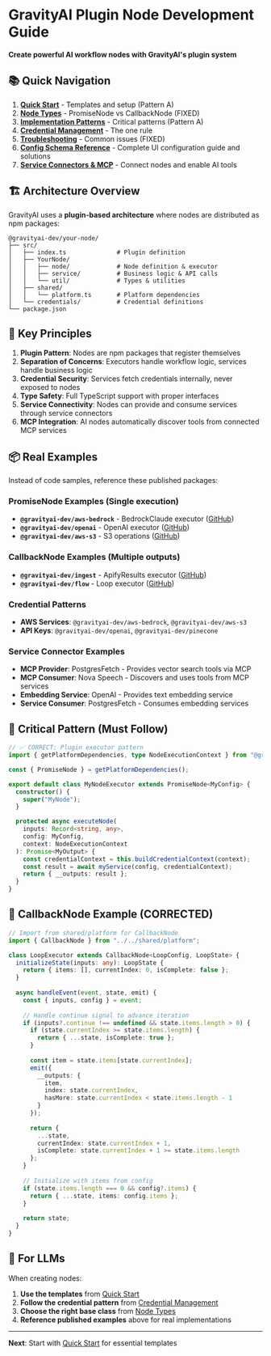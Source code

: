 # GravityAI Plugin Node Development Guide

**Create powerful AI workflow nodes with GravityAI's plugin system**

## 📚 Quick Navigation

1. **[Quick Start](./01-quick-start.md)** - Templates and setup (Pattern A)
2. **[Node Types](./02-node-types.md)** - PromiseNode vs CallbackNode (FIXED)
3. **[Implementation Patterns](./03-patterns.md)** - Critical patterns (Pattern A)
4. **[Credential Management](./04-credentials.md)** - The one rule
5. **[Troubleshooting](./05-troubleshooting.md)** - Common issues (FIXED)
6. **[Config Schema Reference](./06-config-schema.md)** - Complete UI configuration guide and solutions
7. **[Service Connectors & MCP](./07-service-connectors.md)** - Connect nodes and enable AI tools

## 🏗️ Architecture Overview

GravityAI uses a **plugin-based architecture** where nodes are distributed as npm packages:

```
@gravityai-dev/your-node/
├── src/
│   ├── index.ts              # Plugin definition
│   ├── YourNode/
│   │   ├── node/             # Node definition & executor
│   │   ├── service/          # Business logic & API calls
│   │   └── util/             # Types & utilities
│   ├── shared/
│   │   └── platform.ts       # Platform dependencies
│   └── credentials/          # Credential definitions
└── package.json
```

## 🎯 Key Principles

1. **Plugin Pattern**: Nodes are npm packages that register themselves
2. **Separation of Concerns**: Executors handle workflow logic, services handle business logic
3. **Credential Security**: Services fetch credentials internally, never exposed to nodes
4. **Type Safety**: Full TypeScript support with proper interfaces
5. **Service Connectivity**: Nodes can provide and consume services through service connectors
6. **MCP Integration**: AI nodes automatically discover tools from connected MCP services

## 📦 Real Examples

Instead of code samples, reference these published packages:

### PromiseNode Examples (Single execution)
- **`@gravityai-dev/aws-bedrock`** - BedrockClaude executor ([GitHub](https://github.com/gravityai-dev/aws-bedrock))
- **`@gravityai-dev/openai`** - OpenAI executor ([GitHub](https://github.com/gravityai-dev/openai))
- **`@gravityai-dev/aws-s3`** - S3 operations ([GitHub](https://github.com/gravityai-dev/aws-s3))

### CallbackNode Examples (Multiple outputs)
- **`@gravityai-dev/ingest`** - ApifyResults executor ([GitHub](https://github.com/gravityai-dev/ingest))
- **`@gravityai-dev/flow`** - Loop executor ([GitHub](https://github.com/gravityai-dev/flow))

### Credential Patterns
- **AWS Services**: `@gravityai-dev/aws-bedrock`, `@gravityai-dev/aws-s3`
- **API Keys**: `@gravityai-dev/openai`, `@gravityai-dev/pinecone`

### Service Connector Examples
- **MCP Provider**: PostgresFetch - Provides vector search tools via MCP
- **MCP Consumer**: Nova Speech - Discovers and uses tools from MCP services
- **Embedding Service**: OpenAI - Provides text embedding service
- **Service Consumer**: PostgresFetch - Consumes embedding services

## 🚨 Critical Pattern (Must Follow)

```typescript
// ✅ CORRECT: Plugin executor pattern
import { getPlatformDependencies, type NodeExecutionContext } from "@gravityai-dev/plugin-base";

const { PromiseNode } = getPlatformDependencies();

export default class MyNodeExecutor extends PromiseNode<MyConfig> {
  constructor() {
    super("MyNode");
  }

  protected async executeNode(
    inputs: Record<string, any>,
    config: MyConfig,
    context: NodeExecutionContext
  ): Promise<MyOutput> {
    const credentialContext = this.buildCredentialContext(context);
    const result = await myService(config, credentialContext);
    return { __outputs: result };
  }
}
```

## 🔄 CallbackNode Example (CORRECTED)
```typescript
// Import from shared/platform for CallbackNode
import { CallbackNode } from "../../shared/platform";

class LoopExecutor extends CallbackNode<LoopConfig, LoopState> {
  initializeState(inputs: any): LoopState {
    return { items: [], currentIndex: 0, isComplete: false };
  }
  
  async handleEvent(event, state, emit) {
    const { inputs, config } = event;
    
    // Handle continue signal to advance iteration
    if (inputs?.continue !== undefined && state.items.length > 0) {
      if (state.currentIndex >= state.items.length) {
        return { ...state, isComplete: true };
      }
      
      const item = state.items[state.currentIndex];
      emit({ 
        __outputs: { 
          item, 
          index: state.currentIndex,
          hasMore: state.currentIndex < state.items.length - 1
        } 
      });
      
      return {
        ...state,
        currentIndex: state.currentIndex + 1,
        isComplete: state.currentIndex + 1 >= state.items.length
      };
    }
    
    // Initialize with items from config
    if (state.items.length === 0 && config?.items) {
      return { ...state, items: config.items };
    }
    
    return state;
  }
}
```

## 🎯 For LLMs

When creating nodes:
1. **Use the templates** from [Quick Start](./01-quick-start.md)
2. **Follow the credential pattern** from [Credential Management](./04-credentials.md)
3. **Choose the right base class** from [Node Types](./02-node-types.md)
4. **Reference published examples** above for real implementations

---

**Next**: Start with [Quick Start](./01-quick-start.md) for essential templates
